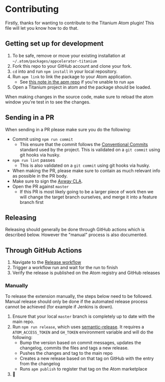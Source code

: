 # Contributing

Firstly, thanks for wanting to contribute to the Titanium Atom plugin! This file will let you know how to do that.

## Getting set up for development

1. To be safe, remove or move your existing installation at `~/.atom/packages/appcelerator-titanium`
2. Fork this repo to your GitHub account and clone your fork.
3. `cd` into and run `npm install` in your local repository.
4. Run `apm link` to link the package to your Atom application.
	- See [this note in the apm repo](https://github.com/atom/apm#installing) if you're unable to run `apm`
5. Open a Titanium project in atom and the package should be loaded.

When making changes in the source code, make sure to reload the atom window you're test in to see the changes.

## Sending in a PR

When sending in a PR please make sure you do the following:

- Commit using `npm run commit`
	- This ensure that the commit follows the [Conventional Commits](https://www.conventionalcommits.org/) standard used by the project. This is validated on a `git commit` using git hooks via husky.
- `npm run lint` passes
	- This is also validated on a `git commit` using git hooks via husky.
- When making the PR, please make sure to contain as much relevant info as possible in the PR body.
- Make sure to sign the [Axway CLA](https://cla.axway.com/).
- Open the PR against `master`
  - If this PR is most likely going to be a larger piece of work then we will change the target branch ourselves, and merge it into a feature branch first

## Releasing

Releasing should generally be done through GitHub actions which is described below. However the "manual" process is also documented.

## Through GitHub Actions

1. Navigate to the [Release workflow](https://github.com/tidev/atom-appcelerator-titanium/actions/workflows/release.yml)
2. Trigger a workflow run and wait for the run to finish
3. Verify the release is published on the Atom registry and GitHub releases

### Manually

To release the extension manually, the steps below need to be followed. Manual release should only be done if the automated release process cannot be achieved (for example if Jenkins is down).

1. Ensure that your local `master` branch is completely up to date with the main repo.
2. Run `npm run release`, which uses [semantic-release](https://github.com/semantic-release/semantic-release). It requires a `ATOM_ACCESS_TOKEN` and `GH_TOKEN` environment variable and will do the following:
	- Bump the version based on commit messages, updates the changelog, commits the files and tags a new release.
	- Pushes the changes and tag to the main repo
	- Creates a new release based on that tag on GitHub with the entry from the changelog
	- Runs `apm publish` to register that tag on the Atom marketplace
3. 🎉
